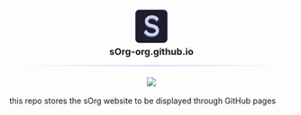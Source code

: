 <h3 align="center">
    <img src="https://raw.githubusercontent.com/sOrg-org/.github/refs/heads/main/img/sOrgLogo.png" width="64"><br>
    sOrg-org.github.io<br>
    <img src="https://raw.githubusercontent.com/sOrg-org/.github/refs/heads/main/img/divider.png" width="512"><br>
</h3>

<p align="center">
    <a href="https://sOrg-org.github.io"><img src="https://img.shields.io/badge/View-%23cdd6f4?style=for-the-badge"></a>
</p>

this repo stores the sOrg website to be displayed through GitHub pages
